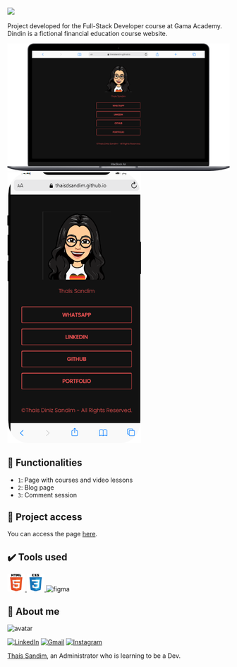 # <img align="center" src=""/>

<p align="left">
<img src="http://img.shields.io/static/v1?label=STATUS&message=UNDER%20DEVELOPMENT&color=GREEN&style=for-the-badge"/>
</p>

Project developed for the Full-Stack Developer course at Gama Academy. Dindin is a fictional financial education course website.

![dindin](img/desktop.png)
![dindin](img/mobile.png)

## :hammer: Functionalities

- `1`: Page with courses and video lessons
- `2`: Blog page
- `3`: Comment session

## 📁 Project access

You can access the page [here](https://thaisdsandim.github.io/social-tree/).

## ✔️ Tools used

<p align="left"> <a href="https://www.w3.org/html/" target="_blank" rel="noreferrer"> <img src="https://raw.githubusercontent.com/devicons/devicon/master/icons/html5/html5-original-wordmark.svg" alt="html5" width="40" height="40"/> </a> <a href="https://www.w3schools.com/css/" target="_blank" rel="noreferrer"> <img src="https://raw.githubusercontent.com/devicons/devicon/master/icons/css3/css3-original-wordmark.svg" alt="css3" width="40" height="40"/> </a> <img src="https://www.vectorlogo.zone/logos/figma/figma-icon.svg" alt="figma" width="40" height="40"/> </p>


## 👩 About me

![avatar](https://user-images.githubusercontent.com/96362469/180337164-4f1136b9-98ef-4329-9924-7e6e77f3b124.png)

[![LinkedIn](https://img.shields.io/badge/linkedin-%230077B5.svg?style=for-the-badge&logo=linkedin&logoColor=white)](https://linkedin.com/in/thaisdsandim) [![Gmail](https://img.shields.io/badge/Gmail-D14836?style=for-the-badge&logo=gmail&logoColor=white)](mailto:contatothais.sandim@gmail.com) [![Instagram](https://img.shields.io/badge/Instagram-%23E4405F.svg?style=for-the-badge&logo=Instagram&logoColor=white)](https://instagram.com/thatasandim) 

[Thaís Sandim](https://github.com/thaisdsandim), an Administrator who is learning to be a Dev.
